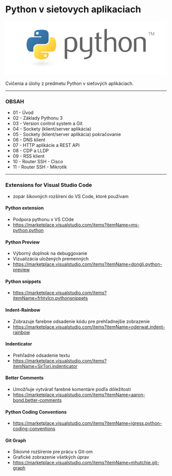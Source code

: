 # Python v sietovych aplikaciach

![Python logo](/images/python-logo.png)

Cvičenia a úlohy z predmetu Python v sieťových aplikáciach.


---
### OBSAH
<ul>
<li>01 - Úvod</li>
<li>02 - Základy Pythonu 3</li>
<li>03 - Version control system a Git</li>
<li>04 - Sockety (klient/server aplikácia)</li>
<li>05 - Sockety (klient/server aplikácia) pokračovanie</li>
<li>06 - DNS klient</li>
<li>07 - HTTP aplikácie a REST API</li>
<li>08 - CDP a LLDP</li>
<li>09 - RSS klient</li>
<li>10 - Router SSH - Cisco</li>
<li>11 - Router SSH - Mikrotik</li>
</ul>

---

### Extensions for Visual Studio Code
- zopár šikovných rozšírení do VS Code, ktoré používam

#### Python extension
- Podpora pythonu v VS COde
- https://marketplace.visualstudio.com/items?itemName=ms-python.python

#### Python Preview
- Výborný doplnok na debuggovanie
- Vizualizácia uložených premenných 
- https://marketplace.visualstudio.com/items?itemName=dongli.python-preview

#### Python snippets
- https://marketplace.visualstudio.com/items?itemName=frhtylcn.pythonsnippets

#### Indent-Rainbow
- Zobrazuje farebne odsadenie kódu pre prehľadnejšie zobrazenie
- https://marketplace.visualstudio.com/items?itemName=oderwat.indent-rainbow

#### Indenticator
- Prehľadné odsadenie textu
- https://marketplace.visualstudio.com/items?itemName=SirTori.indenticator

#### Better Comments
- Umožňuje vytvárať farebné komentáre podľa dôležitosti
- https://marketplace.visualstudio.com/items?itemName=aaron-bond.better-comments

#### Python Coding Conventions
- https://marketplace.visualstudio.com/items?itemName=igress.python-coding-conventions

#### Git Graph
- Šikovné rozšírenie pre prácu s Git-om
- Grafické zobrazenie všetkých úprav 
- https://marketplace.visualstudio.com/items?itemName=mhutchie.git-graph


